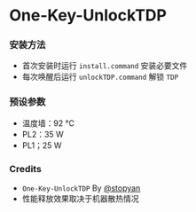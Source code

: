 # One-Key-UnlockTDP

### 安装方法

- 首次安装时运行 `install.command` 安装必要文件
- 每次唤醒后运行 `unlockTDP.command` 解锁 `TDP`

### 预设参数

- 温度墙：92 ℃
- PL2：35 W
- PL1；25 W

### Credits

- `One-Key-UnlockTDP`  By  [@stopyan](https://github.com/stopyan)
- 性能释放效果取决于机器散热情况
